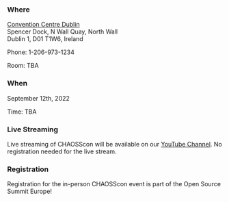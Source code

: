 ### Where

[Convention Centre Dublin](https://www.hyatt.com/en-US/hotel/washington/hyatt-regency-seattle/sears?)  
Spencer Dock, N Wall Quay, North Wall  
Dublin 1, D01 T1W6, Ireland  

Phone: 1-206-973-1234  

Room: TBA

### When
September 12th, 2022

Time: TBA


### Live Streaming

Live streaming of CHAOSScon will be available on our [YouTube Channel](https://www.youtube.com/channel/UCrG-a3hIc_hCEUWloG0gm9A/live).  No registration needed for the live stream.

### Registration

Registration for the in-person CHAOSScon event is part of the Open Source Summit Europe!
